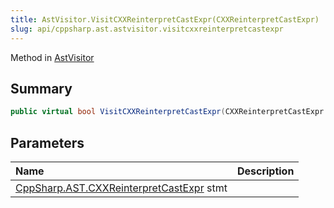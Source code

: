 ```yaml
---
title: AstVisitor.VisitCXXReinterpretCastExpr(CXXReinterpretCastExpr)
slug: api/cppsharp.ast.astvisitor.visitcxxreinterpretcastexpr
---
```

Method in [AstVisitor](/api/cppsharp/ast/astvisitor)

## Summary



```csharp
public virtual bool VisitCXXReinterpretCastExpr(CXXReinterpretCastExpr stmt)
```

## Parameters

|Name|Description|
|:---|:---|
|[CppSharp.AST.CXXReinterpretCastExpr](/api/cppsharp/ast/cxxreinterpretcastexpr) stmt||


